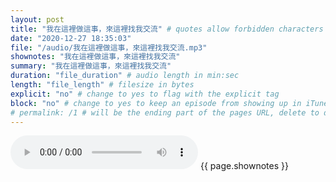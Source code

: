 ```yaml
---
layout: post
title: "我在這裡做這事，來這裡找我交流" # quotes allow forbidden characters like the colon
date: "2020-12-27 18:35:03"
file: "/audio/我在這裡做這事，來這裡找我交流.mp3"
shownotes: "我在這裡做這事，來這裡找我交流"
summary: "我在這裡做這事，來這裡找我交流"
duration: "file_duration" # audio length in min:sec
length: "file_length" # filesize in bytes
explicit: "no" # change to yes to flag with the explicit tag
block: "no" # change to yes to keep an episode from showing up in iTunes
# permalink: /1 # will be the ending part of the pages URL, delete to default to the title
---
```


<audio controls>
<source src="{{site.url}}{{site.baseurl}}{{ page.file }}" type="audio/x-mp3">
Your browser does not support the audio element.
</audio>
{{ page.shownotes }}
